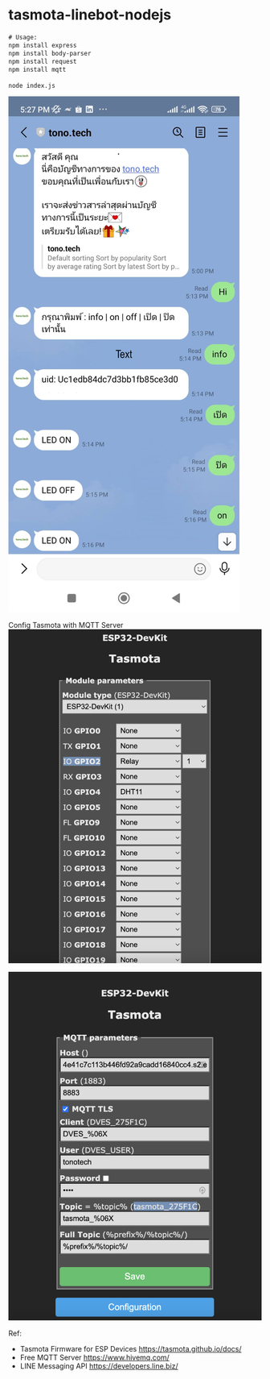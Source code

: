 # tasmota-linebot-nodejs

```
# Usage:
npm install express
npm install body-parser
npm install request
npm install mqtt

node index.js
```

![LINE Chat Bot On/Off ESP32 LED](images/tasmota-linebot-03.png)


Config Tasmota with MQTT Server
![LED Buildin](images/tasmota-linebot-01.png)

![MQTT Server](images/tasmota-linebot-02.png)


Ref:
- Tasmota Firmware for ESP Devices https://tasmota.github.io/docs/
- Free MQTT Server https://www.hivemq.com/
- LINE Messaging API https://developers.line.biz/
